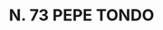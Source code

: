 ---
title: "N. 73 PEPE TONDO"
plant-name: "N. 73"
plant-number: "073"
plant-xml: "/assets/xml/plant073.xml"
plant-title: "N. 73 PEPE TONDO"
plant-taxon-link: ""
plant-taxon-link: ""
layout: single-xml
---